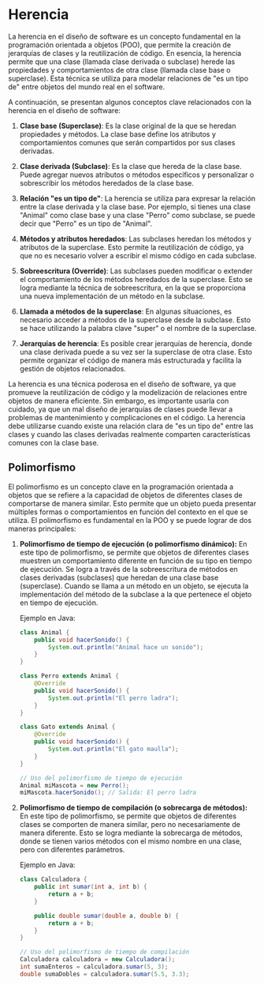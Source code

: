 # Herencia

La herencia en el diseño de software es un concepto fundamental en la programación orientada a objetos (POO), que permite la creación de jerarquías de clases y la reutilización de código. En esencia, la herencia permite que una clase (llamada clase derivada o subclase) herede las propiedades y comportamientos de otra clase (llamada clase base o superclase). Esta técnica se utiliza para modelar relaciones de "es un tipo de" entre objetos del mundo real en el software.

A continuación, se presentan algunos conceptos clave relacionados con la herencia en el diseño de software:

1. **Clase base (Superclase)**: Es la clase original de la que se heredan propiedades y métodos. La clase base define los atributos y comportamientos comunes que serán compartidos por sus clases derivadas.

2. **Clase derivada (Subclase)**: Es la clase que hereda de la clase base. Puede agregar nuevos atributos o métodos específicos y personalizar o sobrescribir los métodos heredados de la clase base.

3. **Relación "es un tipo de"**: La herencia se utiliza para expresar la relación entre la clase derivada y la clase base. Por ejemplo, si tienes una clase "Animal" como clase base y una clase "Perro" como subclase, se puede decir que "Perro" es un tipo de "Animal".

4. **Métodos y atributos heredados**: Las subclases heredan los métodos y atributos de la superclase. Esto permite la reutilización de código, ya que no es necesario volver a escribir el mismo código en cada subclase.

5. **Sobreescritura (Override)**: Las subclases pueden modificar o extender el comportamiento de los métodos heredados de la superclase. Esto se logra mediante la técnica de sobreescritura, en la que se proporciona una nueva implementación de un método en la subclase.

6. **Llamada a métodos de la superclase**: En algunas situaciones, es necesario acceder a métodos de la superclase desde la subclase. Esto se hace utilizando la palabra clave "super" o el nombre de la superclase.

7. **Jerarquías de herencia**: Es posible crear jerarquías de herencia, donde una clase derivada puede a su vez ser la superclase de otra clase. Esto permite organizar el código de manera más estructurada y facilita la gestión de objetos relacionados.

La herencia es una técnica poderosa en el diseño de software, ya que promueve la reutilización de código y la modelización de relaciones entre objetos de manera eficiente. Sin embargo, es importante usarla con cuidado, ya que un mal diseño de jerarquías de clases puede llevar a problemas de mantenimiento y complicaciones en el código. La herencia debe utilizarse cuando existe una relación clara de "es un tipo de" entre las clases y cuando las clases derivadas realmente comparten características comunes con la clase base.


## Polimorfismo

El polimorfismo es un concepto clave en la programación orientada a objetos que se refiere a la capacidad de objetos de diferentes clases de comportarse de manera similar. Esto permite que un objeto pueda presentar múltiples formas o comportamientos en función del contexto en el que se utiliza. El polimorfismo es fundamental en la POO y se puede lograr de dos maneras principales:

1. **Polimorfismo de tiempo de ejecución (o polimorfismo dinámico):** En este tipo de polimorfismo, se permite que objetos de diferentes clases muestren un comportamiento diferente en función de su tipo en tiempo de ejecución. Se logra a través de la sobreescritura de métodos en clases derivadas (subclases) que heredan de una clase base (superclase). Cuando se llama a un método en un objeto, se ejecuta la implementación del método de la subclase a la que pertenece el objeto en tiempo de ejecución.

   Ejemplo en Java:

   ```java
   class Animal {
       public void hacerSonido() {
           System.out.println("Animal hace un sonido");
       }
   }

   class Perro extends Animal {
       @Override
       public void hacerSonido() {
           System.out.println("El perro ladra");
       }
   }

   class Gato extends Animal {
       @Override
       public void hacerSonido() {
           System.out.println("El gato maulla");
       }
   }

   // Uso del polimorfismo de tiempo de ejecución
   Animal miMascota = new Perro();
   miMascota.hacerSonido(); // Salida: El perro ladra
   ```

2. **Polimorfismo de tiempo de compilación (o sobrecarga de métodos):** En este tipo de polimorfismo, se permite que objetos de diferentes clases se comporten de manera similar, pero no necesariamente de manera diferente. Esto se logra mediante la sobrecarga de métodos, donde se tienen varios métodos con el mismo nombre en una clase, pero con diferentes parámetros.

   Ejemplo en Java:

   ```java
   class Calculadora {
       public int sumar(int a, int b) {
           return a + b;
       }

       public double sumar(double a, double b) {
           return a + b;
       }
   }

   // Uso del polimorfismo de tiempo de compilación
   Calculadora calculadora = new Calculadora();
   int sumaEnteros = calculadora.sumar(5, 3);
   double sumaDobles = calculadora.sumar(5.5, 3.3);
   ```
